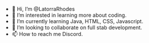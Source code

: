 - 👋 Hi, I’m @LatorraRhodes
- 👀 I’m interested in learning more about coding.
- 🌱 I’m currently learning Java, HTML, CSS, Javascript.
- 💞️ I’m looking to collaborate on full stab development.
- 📫 How to reach me Discord.

<!---
LatorraRhodes/LatorraRhodes is a ✨ special ✨ repository because its `README.md` (this file) appears on your GitHub profile.
You can click the Preview link to take a look at your changes.
--->

